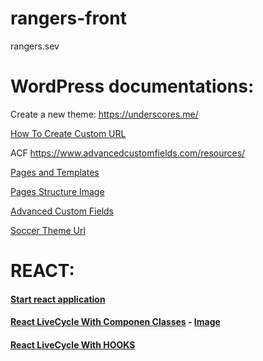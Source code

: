 # rangers-front

rangers.sev

# WordPress documentations:
Create a new theme: https://underscores.me/

[How To Create Custom URL](https://webocreation.com/blog/steps-create-custom-url-work-locally-xampp-localhost-virtual-host/)

ACF https://www.advancedcustomfields.com/resources/

[Pages and Templates](https://developer.wordpress.org/themes/template-files-section/page-template-files/)

[Pages Structure Image](https://developer.wordpress.org/files/2014/10/Screenshot-2019-01-23-00.20.04.png)

[Advanced Custom Fields](https://www.advancedcustomfields.com/resources/)

[Soccer Theme Url](https://themeforest.net/item/rs-sports-soccer-football-club-html-template/21520037)

# REACT: 
#### [Start react application](https://github.com/facebook/create-react-app)

#### [React LiveCycle With Componen Classes](https://code.likeagirl.io/understanding-react-component-life-cycle-49bf4b8674de) - [Image](https://miro.medium.com/max/3348/1*cEWErpe-oY-_S1dOaT1NtA.jpeg)


#### [React LiveCycle With HOOKS](https://miro.medium.com/max/2022/1*6cogEntMTBzg9rJfkdO6xg.jpeg)